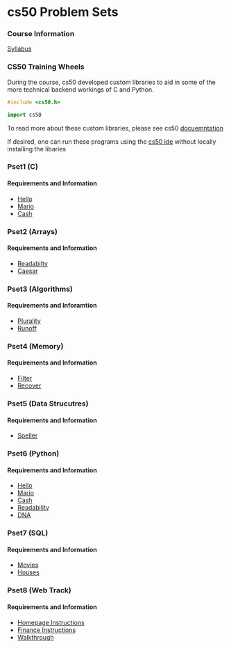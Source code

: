 # cs50 Problem Sets

### Course Information
[Syllabus](https://cs50.harvard.edu/x/2020/syllabus/)

### CS50 Training Wheels
During the course, cs50 developed custom libraries to aid in some of the more technical backend workings of C and Python.

```c
#include <cs50.h>
```

```python
import cs50
```

To read more about these custom libraries, please see cs50 [docuemntation](https://cs50.readthedocs.io/libraries/cs50/)

If desired, one can run these programs using the [cs50 ide](https://ide.cs50.io) without locally installing the libaries

### Pset1 (C)
#### Requirements and Information
* [Hello](https://cs50.harvard.edu/x/2020/psets/1/hello/)
* [Mario](https://cs50.harvard.edu/x/2020/psets/1/mario/less/)
* [Cash](https://cs50.harvard.edu/x/2020/psets/1/cash/)

### Pset2 (Arrays)
#### Requirements and Information
* [Readabilty](https://cs50.harvard.edu/x/2020/psets/2/readability/)
* [Caesar](https://cs50.harvard.edu/x/2020/psets/2/caesar/)

### Pset3 (Algorithms)
#### Requirements and Inforamtion
* [Plurality](https://cs50.harvard.edu/x/2020/psets/3/plurality/)
* [Runoff](https://cs50.harvard.edu/x/2020/psets/3/runoff/)

### Pset4 (Memory)
#### Requirements and Information
* [Filter](https://cs50.harvard.edu/x/2020/psets/4/filter/less/#:~:text=wget%20https://cdn.cs50.net/2019/fall/psets/4/filter/less/filter.zip)
* [Recover](https://cs50.harvard.edu/x/2020/psets/4/recover/)

### Pset5 (Data Strucutres)
#### Requirements and Information
* [Speller](https://cs50.harvard.edu/x/2020/psets/5/speller/)

### Pset6 (Python)
#### Requirements and Information
* [Hello](https://cs50.harvard.edu/x/2020/psets/6/hello/)
* [Mario](https://cs50.harvard.edu/x/2020/psets/6/mario/less/)
* [Cash](https://cs50.harvard.edu/x/2020/psets/6/cash/)
* [Readability](https://cs50.harvard.edu/x/2020/psets/6/readability/)
* [DNA](https://cs50.harvard.edu/x/2020/psets/6/dna/)

### Pset7 (SQL)
#### Requirements and Information
* [Movies](https://cs50.harvard.edu/x/2020/psets/7/movies/#:~:text=cs50/problems/2020/x/movies)
* [Houses](https://cs50.harvard.edu/x/2020/psets/7/houses/#:~:text=https://cdn.cs50.net/2019/fall/psets/7/houses/houses.zip)

### Pset8 (Web Track)
#### Requirements and Information
* [Homepage Instructions](https://cs50.harvard.edu/x/2020/tracks/web/homepage/)
* [Finance Instructions](https://cs50.harvard.edu/x/2020/tracks/web/finance/)
* [Walkthrough](https://cs50.harvard.edu/x/2020/tracks/web/)